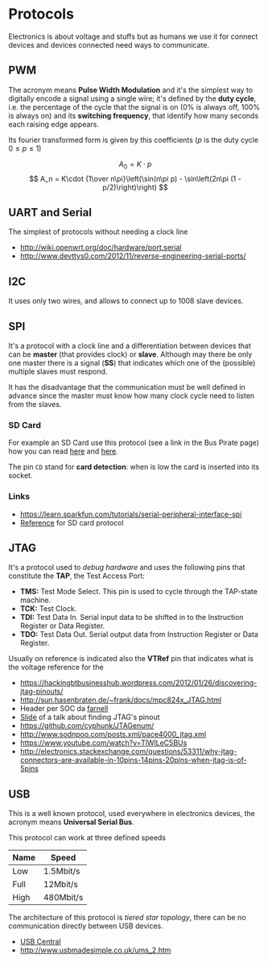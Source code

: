 # Protocols

Electronics is about voltage and stuffs but as humans we use it for
connect devices and devices connected need ways to communicate.

## PWM

The acronym means **Pulse Width Modulation** and it's the simplest
way to digitally encode a signal using a single wire; it's defined
by the **duty cycle**, i.e. the percentage of the cycle that the
signal is on (0% is always off, 100% is always on) and its **switching frequency**,
that identify how many seconds each raising edge appears.

Its fourier transformed form is given by this coefficients ($p$ is the duty cycle
$0\leq p\leq 1$)

$$
A_0 = K\cdot p
$$
$$
A_n = K\cdot {1\over n\pi}\left(\sin(n\pi p) - \sin\left(2n\pi (1 - p/2)\right)\right)
$$

## UART and Serial

The simplest of protocols without needing a clock line

 - http://wiki.openwrt.org/doc/hardware/port.serial
 - http://www.devttys0.com/2012/11/reverse-engineering-serial-ports/

## I2C

It uses only two wires, and allows to connect up to 1008 slave devices.

## SPI

It's a protocol with a clock line and a differentiation between devices that can be
**master** (that provides clock) or **slave**. Although may there be only one master
there is a signal (**SS**) that indicates which one of the (possible) multiple slaves
must respond.

It has the disadvantage that the communication must be well defined in advance since the
master must know how many clock cycle need to listen from the slaves.

### SD Card

For example an SD Card use this protocol (see a link in the Bus Pirate page) how you can
read [here](http://elm-chan.org/docs/mmc/mmc_e.html) and [here](http://www.dejazzer.com/ee379/lecture_notes/lec12_sd_card.pdf).

The pin ``CD`` stand for **card detection**: when is low the card is inserted into its socket.

### Links

 - https://learn.sparkfun.com/tutorials/serial-peripheral-interface-spi
 - [Reference](https://www.sdcard.org/downloads/pls/part1_410.pdf) for SD card protocol

## JTAG


It's a protocol used to _debug hardware_ and uses the following pins that constitute the **TAP**,
the Test Access Port:

 - **TMS:** Test Mode Select. This pin is used to cycle through the TAP-state machine.
 - **TCK:** Test Clock.
 - **TDI:** Test Data In. Serial input data to be shifted in to the Instruction Register or Data Register.
 - **TDO:** Test Data Out.  Serial output data from Instruction Register or Data Register.

Usually on reference is indicated also the **VTRef** pin that indicates what is the voltage reference
for the 

 - https://hackingbtbusinesshub.wordpress.com/2012/01/26/discovering-jtag-pinouts/
 - http://sun.hasenbraten.de/~frank/docs/mpc824x_JTAG.html
 - Header per SOC da [farnell](http://uk.farnell.com/fci/20021121-00010c4lf/connector-header-smt-r-a-1-27mm/dp/1865279?ost=609-3695-1-ND)
 - [Slide](http://elinux.org/images/d/d6/Jtag.pdf) of a talk about finding JTAG's pinout
 - https://github.com/cyphunk/JTAGenum/
 - http://www.sodnpoo.com/posts.xml/pace4000_jtag.xml
 - https://www.youtube.com/watch?v=TlWlLeC5BUs
 - http://electronics.stackexchange.com/questions/53311/why-jtag-connectors-are-available-in-10pins-14pins-20pins-when-jtag-is-of-5pins

## USB

This is a well known protocol, used everywhere in electronics devices, the acronym means **Universal Serial Bus**.

This protocol can work at three defined speeds

|Name | Speed |
|-----|-----------|
|Low  | 1.5Mbit/s |
|Full | 12Mbit/s  |
|High | 480Mbit/s |

The architecture of this protocol is *tiered star topology*, there can be no communication directly between USB devices.

 - [USB Central](http://janaxelson.com/usb.htm)
 - http://www.usbmadesimple.co.uk/ums_2.htm
